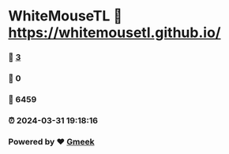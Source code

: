 # WhiteMouseTL :link: https://whitemousetl.github.io/ 
### :page_facing_up: [3](https://whitemousetl.github.io//tag.html) 
### :speech_balloon: 0 
### :hibiscus: 6459 
### :alarm_clock: 2024-03-31 19:18:16 
### Powered by :heart: [Gmeek](https://github.com/Meekdai/Gmeek)
